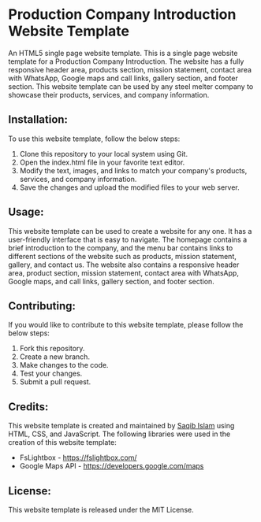 # Production Company Introduction Website Template

An HTML5 single page website template. This is a single page website template for a Production Company Introduction. The website has a fully responsive header area, products section, mission statement, contact area with WhatsApp, Google maps and call links, gallery section, and footer section. This website template can be used by any steel melter company to showcase their products, services, and company information.

## Installation:

To use this website template, follow the below steps:

1. Clone this repository to your local system using Git.
2. Open the index.html file in your favorite text editor.
3. Modify the text, images, and links to match your company's products, services, and company information.
4. Save the changes and upload the modified files to your web server.

## Usage:

This website template can be used to create a website for any one. It has a user-friendly interface that is easy to navigate. The homepage contains a brief introduction to the company, and the menu bar contains links to different sections of the website such as products, mission statement, gallery, and contact us. The website also contains a responsive header area, product section, mission statement, contact area with WhatsApp, Google maps, and call links, gallery section, and footer section.

## Contributing:

If you would like to contribute to this website template, please follow the below steps:

1. Fork this repository.
2. Create a new branch.
3. Make changes to the code.
4. Test your changes.
5. Submit a pull request.

## Credits:

This website template is created and maintained by [Saqib Islam](https://saqibtech.com 'Saqib Islam - UI/UX Designer & Fullstack Developer.') using HTML, CSS, and JavaScript. The following libraries were used in the creation of this website template:

- FsLightbox - https://fslightbox.com/
- Google Maps API - https://developers.google.com/maps

## License:

This website template is released under the MIT License.
